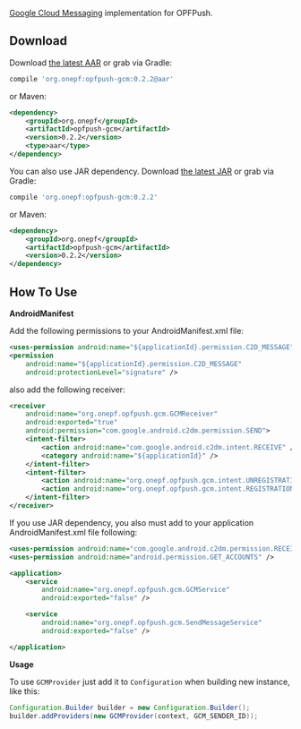 [Google Cloud Messaging][1] implementation for OPFPush.

## Download

Download [the latest AAR][gcm-latest-aar] or grab via Gradle:
```groovy
compile 'org.onepf:opfpush-gcm:0.2.2@aar'
```
    
or Maven:
```xml
<dependency>
    <groupId>org.onepf</groupId>
    <artifactId>opfpush-gcm</artifactId>
    <version>0.2.2</version>
    <type>aar</type>
</dependency>
```

You can also use JAR dependency.
Download [the latest JAR][gcm-latest-jar] or grab via Gradle:
```groovy
compile 'org.onepf:opfpush-gcm:0.2.2'
```

or Maven:
```xml
<dependency>
    <groupId>org.onepf</groupId>
    <artifactId>opfpush-gcm</artifactId>
    <version>0.2.2</version>
</dependency>
```

## How To Use

**AndroidManifest**

Add the following permissions to your AndroidManifest.xml file:

```xml
<uses-permission android:name="${applicationId}.permission.C2D_MESSAGE" />
<permission
    android:name="${applicationId}.permission.C2D_MESSAGE"
    android:protectionLevel="signature" />
```

also add the following receiver:

```xml
<receiver
    android:name="org.onepf.opfpush.gcm.GCMReceiver"
    android:exported="true"
    android:permission="com.google.android.c2dm.permission.SEND">
    <intent-filter>
        <action android:name="com.google.android.c2dm.intent.RECEIVE" />
        <category android:name="${applicationId}" />
    </intent-filter>
    <intent-filter>
        <action android:name="org.onepf.opfpush.gcm.intent.UNREGISTRATION" />
        <action android:name="org.onepf.opfpush.gcm.intent.REGISTRATION" />
    </intent-filter>
</receiver>
```

If you use JAR dependency, you also must add to your application AndroidManifest.xml file following:

```xml
<uses-permission android:name="com.google.android.c2dm.permission.RECEIVE" />
<uses-permission android:name="android.permission.GET_ACCOUNTS" />

<application>
    <service
        android:name="org.onepf.opfpush.gcm.GCMService"
        android:exported="false" />

    <service
        android:name="org.onepf.opfpush.gcm.SendMessageService"
        android:exported="false" />

</application>
```

**Usage**

To use `GCMProvider` just add it to `Configuration` when building new instance, like this:

```java
Configuration.Builder builder = new Configuration.Builder();
builder.addProviders(new GCMProvider(context, GCM_SENDER_ID));
```

[1]: https://developer.android.com/google/gcm/index.html
[gcm-latest-aar]: https://github.com/onepf/OPFPush/releases/download/v0.2.2/opfpush-gcm-0.2.2.aar
[gcm-latest-jar]: https://github.com/onepf/OPFPush/releases/download/v0.2.2/opfpush-gcm-0.2.2.jar